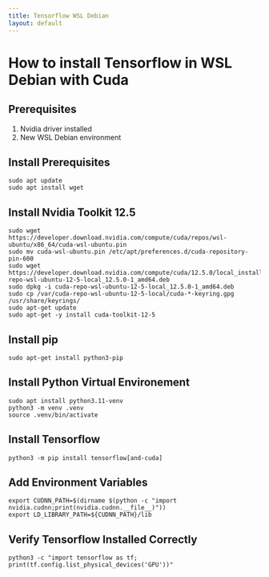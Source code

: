 ```yaml
---
title: Tensorflow WSL Debian
layout: default
---
```


# How to install Tensorflow in WSL Debian with Cuda
## Prerequisites
1. Nvidia driver installed 
2. New WSL Debian environment

## Install Prerequisites
```
sudo apt update
sudo apt install wget
```

## Install Nvidia Toolkit 12.5
```
sudo wget https://developer.download.nvidia.com/compute/cuda/repos/wsl-ubuntu/x86_64/cuda-wsl-ubuntu.pin
sudo mv cuda-wsl-ubuntu.pin /etc/apt/preferences.d/cuda-repository-pin-600
sudo wget https://developer.download.nvidia.com/compute/cuda/12.5.0/local_installers/cuda-repo-wsl-ubuntu-12-5-local_12.5.0-1_amd64.deb
sudo dpkg -i cuda-repo-wsl-ubuntu-12-5-local_12.5.0-1_amd64.deb
sudo cp /var/cuda-repo-wsl-ubuntu-12-5-local/cuda-*-keyring.gpg /usr/share/keyrings/
sudo apt-get update
sudo apt-get -y install cuda-toolkit-12-5
```

## Install pip
```
sudo apt-get install python3-pip
```

## Install Python Virtual Environement
```
sudo apt install python3.11-venv
python3 -m venv .venv
source .venv/bin/activate
```

## Install Tensorflow
```
python3 -m pip install tensorflow[and-cuda]
```

## Add Environment Variables
```
export CUDNN_PATH=$(dirname $(python -c "import nvidia.cudnn;print(nvidia.cudnn.__file__)"))
export LD_LIBRARY_PATH=${CUDNN_PATH}/lib
```

## Verify Tensorflow Installed Correctly
```
python3 -c "import tensorflow as tf; print(tf.config.list_physical_devices('GPU'))"
```
